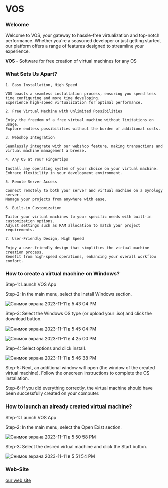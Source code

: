 # VOS

### Welcome
Welcome to VOS, your gateway to hassle-free virtualization and top-notch performance. Whether you're a seasoned developer or just getting started, our platform offers a range of features designed to streamline your experience.

**VOS** - Software for free creation of virtual machines for any OS


### What Sets Us Apart?

    1. Easy Installation, High Speed
    
    VOS boasts a seamless installation process, ensuring you spend less time configuring and more time developing.
    Experience high-speed virtualization for optimal performance.
    
    2. Free Virtual Machine with Unlimited Possibilities
    
    Enjoy the freedom of a free virtual machine without limitations on usage.
    Explore endless possibilities without the burden of additional costs.
    
    3. Webshop Integration
    
    Seamlessly integrate with our webshop feature, making transactions and virtual machine management a breeze.
    
    4. Any OS at Your Fingertips
    
    Install any operating system of your choice on your virtual machine.
    Embrace flexibility in your development environment.
    
    5. Remote Server Access
    
    Connect remotely to both your server and virtual machine on a Synology server.
    Manage your projects from anywhere with ease.
    
    6. Built-in Customization
    
    Tailor your virtual machines to your specific needs with built-in customization options.
    Adjust settings such as RAM allocation to match your project requirements.
    
    7. User-Friendly Design, High Speed
    
    Enjoy a user-friendly design that simplifies the virtual machine creation process.
    Benefit from high-speed operations, enhancing your overall workflow comfort.

### How to create a virtual machine on Windows?

Step-1: Launch VOS App

Step-2: In the main menu, select the Install Windows section.

![Снимок экрана 2023-11-11 в 5 43 04 PM](https://github.com/Santas7/VOS/assets/86359412/2817d5ed-9ff8-44f6-be04-6d312202f7bf)

Step-3: Select the Windows OS type (or upload your .iso) and click the download button.

![Снимок экрана 2023-11-11 в 5 45 04 PM](https://github.com/Santas7/VOS/assets/86359412/664f2e68-8276-4b62-935d-d1be3bc5730e)

![Снимок экрана 2023-11-11 в 4 25 00 PM](https://github.com/Santas7/VOS/assets/86359412/31b81210-d784-4e29-9526-8b969fed2df8)


Step-4: Select options and click install.

![Снимок экрана 2023-11-11 в 5 46 38 PM](https://github.com/Santas7/VOS/assets/86359412/8763b315-0dce-4fec-a72c-4d71a4cd5ff6)

Step-5: Next, an additional window will open (the window of the created virtual machine). Follow the onscreen instructions to complete the OS installation.

Step-6: If you did everything correctly, the virtual machine should have been successfully created on your computer.

### How to launch an already created virtual machine?

Step-1: Launch VOS App

Step-2: In the main menu, select the Open Exist section.

![Снимок экрана 2023-11-11 в 5 50 58 PM](https://github.com/Santas7/VOS/assets/86359412/17c556e9-0164-49de-ac81-ccedfa4b21ca)

Step-3: Select the desired virtual machine and click the Start button.

![Снимок экрана 2023-11-11 в 5 51 54 PM](https://github.com/Santas7/VOS/assets/86359412/a5521141-8287-463d-8294-5bbb75785b70)

### Web-Site
[our web site](https://vos.framer.website/)
